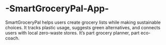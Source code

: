 # -SmartGroceryPal-App-
SmartGroceryPal helps users create grocery lists while making sustainable choices. It tracks plastic usage, suggests green alternatives, and connects users with local zero-waste stores. It’s part grocery planner, part eco-coach.
